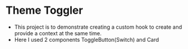 # Theme Toggler

* This project is to demonstrate creating a custom hook to create and provide a context at the same time.
* Here I used 2 components ToggleButton(Switch) and Card
